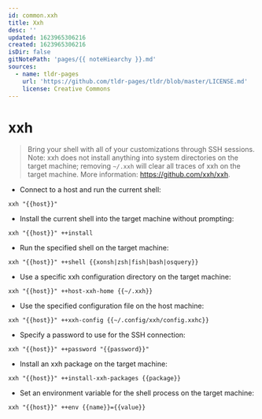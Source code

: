```yaml
---
id: common.xxh
title: Xxh
desc: ''
updated: 1623965306216
created: 1623965306216
isDir: false
gitNotePath: 'pages/{{ noteHiearchy }}.md'
sources:
  - name: tldr-pages
    url: 'https://github.com/tldr-pages/tldr/blob/master/LICENSE.md'
    license: Creative Commons
---
```

# xxh

> Bring your shell with all of your customizations through SSH sessions.
> Note: xxh does not install anything into system directories on the target machine; removing `~/.xxh` will clear all traces of xxh on the target machine.
> More information: <https://github.com/xxh/xxh>.

- Connect to a host and run the current shell:

`xxh "{{host}}"`

- Install the current shell into the target machine without prompting:

`xxh "{{host}}" ++install`

- Run the specified shell on the target machine:

`xxh "{{host}}" ++shell {{xonsh|zsh|fish|bash|osquery}}`

- Use a specific xxh configuration directory on the target machine:

`xxh "{{host}}" ++host-xxh-home {{~/.xxh}}`

- Use the specified configuration file on the host machine:

`xxh "{{host}}" ++xxh-config {{~/.config/xxh/config.xxhc}}`

- Specify a password to use for the SSH connection:

`xxh "{{host}}" ++password "{{password}}"`

- Install an xxh package on the target machine:

`xxh "{{host}}" ++install-xxh-packages {{package}}`

- Set an environment variable for the shell process on the target machine:

`xxh "{{host}}" ++env {{name}}={{value}}`

